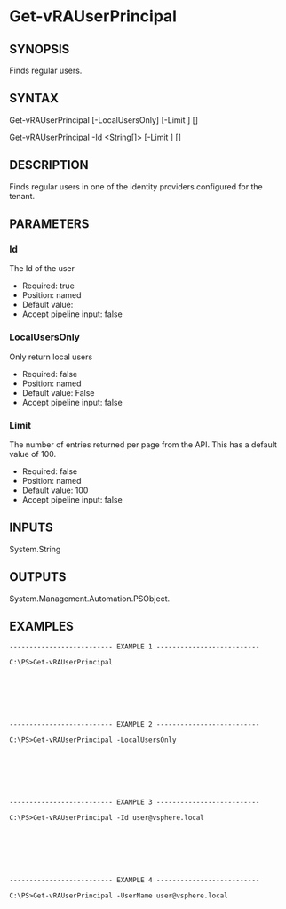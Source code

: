 # Get-vRAUserPrincipal

## SYNOPSIS
    
Finds regular users.

## SYNTAX
 Get-vRAUserPrincipal [-LocalUsersOnly] [-Limit <String>] [<CommonParameters>] Get-vRAUserPrincipal -Id <String[]> [-Limit <String>] [<CommonParameters>]    

## DESCRIPTION

Finds regular users in one of the identity providers configured for the tenant.

## PARAMETERS


### Id

The Id of the user
* Required: true
* Position: named
* Default value: 
* Accept pipeline input: false

### LocalUsersOnly

Only return local users
* Required: false
* Position: named
* Default value: False
* Accept pipeline input: false

### Limit

The number of entries returned per page from the API. This has a default value of 100.
* Required: false
* Position: named
* Default value: 100
* Accept pipeline input: false

## INPUTS

System.String

## OUTPUTS

System.Management.Automation.PSObject.

## EXAMPLES
```
-------------------------- EXAMPLE 1 --------------------------

C:\PS>Get-vRAUserPrincipal







-------------------------- EXAMPLE 2 --------------------------

C:\PS>Get-vRAUserPrincipal -LocalUsersOnly







-------------------------- EXAMPLE 3 --------------------------

C:\PS>Get-vRAUserPrincipal -Id user@vsphere.local







-------------------------- EXAMPLE 4 --------------------------

C:\PS>Get-vRAUserPrincipal -UserName user@vsphere.local
```

